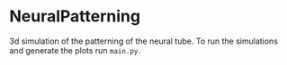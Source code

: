 # NeuralPatterning

3d simulation of the patterning of the neural tube.
To run the simulations and generate the plots run `main.py`.
